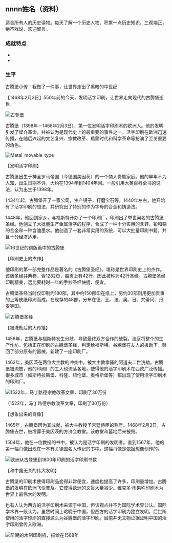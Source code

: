 ## nnnn姓名（资料）

适合所有人的历史读物。每天了解一个历史人物、积累一点历史知识。三观端正，绝不戏说，欢迎留言。  

### 成就特点

- ​
- ​


### 生平

古腾堡小传：我做了一件事，让世界走出了黑暗的中世纪

【1468年2月3日】550年前的今天，发明活字印刷，让世界走向现代的古腾堡逝世

![古登堡](古登堡.jpg)

古腾堡（1398年－1468年2月3日），第一位发明活字印刷术的欧洲人。他的发明引发了媒介革命，并被认为是现代史上的最重要的事件之一。活字印刷在欧洲迅速传播，在随后兴起的文艺复兴、宗教改革、启蒙时代和科学革命等扮演了至关重要的角色。

![Metal_movable_type](Metal_movable_type.jpg)

【发明活字印刷】

古腾堡出生于神圣罗马帝国（今德国美因茨）的一个商人贵族家庭。他的早年不为人知，出生日期不详，大约在1394年到1404年间。一般引用大英百科全书的说法，认为出生于1398年。

1434年起，古腾堡开了一家公司，生产镜子，打磨宝石等。1440年左右，他开始有了活字印刷的想法，并研究出了特别的作为字母的合金和铸造法。

1448年，他回到家乡，与福斯特开办了一个印刷厂，印刷出了举世闻名的古腾堡圣经。他创立了大批量生产金属活字的程序，合成了一种十分实用的含锌、铅和锑的合金和一种含油墨水。他创造了一套非常实用的系统，可以大批量印刷书籍，并且十分经济适用。

![16世纪的铜版画中的古腾堡](16世纪的铜版画中的古腾堡.jpg)

【印刷史上的杰作】

他印刷的第一部完整作品是著名的《古腾堡圣经》，堪称是世界印刷史上的杰作。该版圣经共两卷，合1282页，每页上有42行，因此被称为42行圣经。古腾堡圣经印刷精美，远比要耗时一年的手抄圣经快捷、便宜。

古腾堡圣经当时仅印制约180部，其中约150部印在纸上，另约30部则用更加贵重的上等皮纸印刷而成。在现存的48部，分布在德、比、法、奥、日、梵蒂冈、丹麦等国。

![古腾堡圣经](古腾堡圣经.jpg)



【被洗劫后的大传播】

1456年，古腾堡与福斯特发生分歧，导致最终双方合作的破裂。法庭将整个的生产作坊，包括正在印刷的古腾堡圣经，判定给福斯特。谷腾堡在友人的援助下，赎回了部分原有的器械，新建了一座印刷厂。

1462年，美因茨在两位大主教的冲突中，被大主教拿骚的阿道夫二世洗劫。古腾堡被流放，他的印刷厂的工人也流落各地，使得他的活字印刷术在西欧广泛传播。很多城市（如斯特拉斯堡、科隆、纽伦堡、奥格斯堡等）都出现了使用活字印刷术的印刷厂。

![1522年，马丁路德宗教改革文章，印刷了30万份](1522年，马丁路德宗教改革文章，印刷了30万份.jpg)

（1522年，马丁路德宗教改革文章，印刷了30万份）

【想象出来的肖像】

1465年，古腾堡因为其成就，被大主教授予宫廷侍臣的称号。1468年2月3日，古腾堡去世，被埋葬于美因茨的方济会教堂。该教堂和墓地后来被毁。

1504年，他在一位教授的书中，被认为是活字印刷的发明者。直到1567年，他的第一幅肖像出现在一本有关德国名人传记的书中。这幅肖像是依据想像创作的。

![欧洲从古登堡到1800年印刷的活字印刷书数](欧洲从古登堡到1800年印刷的活字印刷书数.png)

【和中国无关的伟大发明】

古腾堡的印刷术使得印刷品变得非常便宜，速度也提高了许多，印刷量增加。古腾堡的发明在欧洲飞快普及。它使得欧洲的文盲大量减少。维克多·雨果称印刷术为世界上最伟大的发明。

也有人认为西方的活字印刷术来源于中国，但该观点并不为国际学术界公认。国际学术界一般认为，虽然时间上略晚于中国，但西方的活字印刷为独立发明，后世所使用的活字印刷的直接源头为谷腾堡的活字印刷。目前并无文物证据证明中国的活字印刷曾传入欧洲。

![早期的木制印刷机，描绘在1568年](早期的木制印刷机，描绘在1568年.png)

### 



